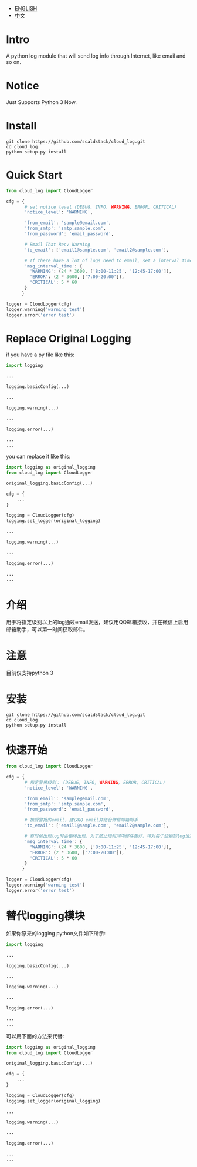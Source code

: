 - [ENGLISH](#Intro)
- [中文](#介绍)

# Intro

A python log module that will send log info through Internet, like email and so on.

# Notice
Just Supports Python 3 Now.

# Install

```git
git clone https://github.com/scaldstack/cloud_log.git
cd cloud_log
python setup.py install
```

# Quick Start

```python
from cloud_log import CloudLogger

cfg = {
       # set notice level (DEBUG, INFO, WARNING, ERROR, CRITICAL)
       'notice_level': 'WARNING',

       'from_email': 'sample@email.com',
       'from_smtp': 'smtp.sample.com',
       'from_password': 'email_password',

       # Email That Recv Warning
       'to_email': ['email1@sample.com', 'email2@sample.com'],

       # If there have a lot of logs need to email, set a interval time and allow time, for will not be identification spam or disturb you when you sleep.
       'msg_interval_time': {
         'WARNING': (24 * 3600, ['8:00-11:25', '12:45-17:00']),
         'ERROR': (2 * 3600, ['7:00-20:00']),
         'CRITICAL': 5 * 60
       }
      }

logger = CloudLogger(cfg)
logger.warning('warning test')
logger.error('error test')
```

# Replace Original Logging

if you have a py file like this:
```python
import logging

...

logging.basicConfig(...)

...

logging.warning(...)

...

logging.error(...)

...
...
```
you can replace it like this:

```python
import logging as original_logging
from cloud_log import CloudLogger

original_logging.basicConfig(...)

cfg = {
    ...
}

logging = CloudLogger(cfg)
logging.set_logger(original_logging)

...

logging.warning(...)

...

logging.error(...)

...
...
```

# 介绍
用于将指定级别以上的log通过email发送，建议用QQ邮箱接收，并在微信上启用邮箱助手，可以第一时间获取邮件。

# 注意
目前仅支持python 3

# 安装

```git
git clone https://github.com/scaldstack/cloud_log.git
cd cloud_log
python setup.py install
```

# 快速开始

```python
from cloud_log import CloudLogger

cfg = {
       # 指定警报级别： (DEBUG, INFO, WARNING, ERROR, CRITICAL)
       'notice_level': 'WARNING',

       'from_email': 'sample@email.com',
       'from_smtp': 'smtp.sample.com',
       'from_password': 'email_password',

       # 接受警报的email，建议QQ email并结合微信邮箱助手
       'to_email': ['email1@sample.com', 'email2@sample.com'],

       # 有时候出现log时会循环出现，为了防止段时间内邮件轰炸，可对每个级别的log设定一个最短发送间隔时间，同时可以设置允许时间段，防止晚上的时候被一些不重要的警报吵醒。如果不设置允许时间段，默认为全天。如下面的CRITICAL
       'msg_interval_time': {
         'WARNING': (24 * 3600, ['8:00-11:25', '12:45-17:00']),
         'ERROR': (2 * 3600, ['7:00-20:00']),
         'CRITICAL': 5 * 60
       }
      }

logger = CloudLogger(cfg)
logger.warning('warning test')
logger.error('error test')
```

# 替代logging模块

如果你原来的logging python文件如下所示:
```python
import logging

...

logging.basicConfig(...)

...

logging.warning(...)

...

logging.error(...)

...
...
```
可以用下面的方法来代替:

```python
import logging as original_logging
from cloud_log import CloudLogger

original_logging.basicConfig(...)

cfg = {
    ...
}

logging = CloudLogger(cfg)
logging.set_logger(original_logging)

...

logging.warning(...)

...

logging.error(...)

...
...
```

